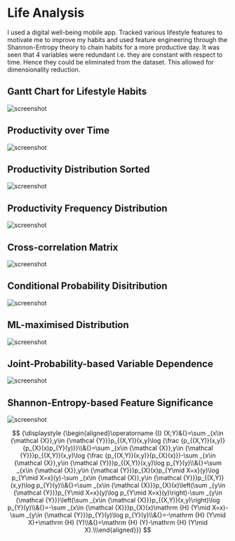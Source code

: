 # Life Analysis
I used a digital well-being mobile app. Tracked various lifestyle features to motivate me to improve my habits and used feature engineering through the Shannon-Entropy theory to chain habits for a more productive day. It was seen that 4 variables were redundant i.e. they are constant with respect to time. Hence they could be eliminated from the dataset. This allowed for dimensionality reduction.

## Gantt Chart for Lifestyle Habits
![screenshot](Images/HabitsGanttChart.png)

## Productivity over Time
![screenshot](Images/RollingProductivity.png)

## Productivity Distribution Sorted
![screenshot](Images/ProductivitySorted.png)

## Productivity Frequency Distribution
![screenshot](Images/ProductivityKDE.png)

## Cross-correlation Matrix
![screenshot](Images/PlotPearson.png)

## Conditional Probability Disitribution
![screenshot](Images/PlotCondProb.png)

## ML-maximised Distribution
![screenshot](Images/PlotMLMax.png)

## Joint-Probability-based Variable Dependence
![screenshot](Images/PlotFeatureDep.png)

## Shannon-Entropy-based Feature Significance
![screenshot](Images/PlotMI.png)

$$ {\displaystyle {\begin{aligned}\operatorname {I} (X;Y)&{}=\sum _{x\in {\mathcal {X}},y\in {\mathcal {Y}}}p_{(X,Y)}(x,y)\log {\frac {p_{(X,Y)}(x,y)}{p_{X}(x)p_{Y}(y)}}\\&{}=\sum _{x\in {\mathcal {X}},y\in {\mathcal {Y}}}p_{(X,Y)}(x,y)\log {\frac {p_{(X,Y)}(x,y)}{p_{X}(x)}}-\sum _{x\in {\mathcal {X}},y\in {\mathcal {Y}}}p_{(X,Y)}(x,y)\log p_{Y}(y)\\&{}=\sum _{x\in {\mathcal {X}},y\in {\mathcal {Y}}}p_{X}(x)p_{Y\mid X=x}(y)\log p_{Y\mid X=x}(y)-\sum _{x\in {\mathcal {X}},y\in {\mathcal {Y}}}p_{(X,Y)}(x,y)\log p_{Y}(y)\\&{}=\sum _{x\in {\mathcal {X}}}p_{X}(x)\left(\sum _{y\in {\mathcal {Y}}}p_{Y\mid X=x}(y)\log p_{Y\mid X=x}(y)\right)-\sum _{y\in {\mathcal {Y}}}\left(\sum _{x\in {\mathcal {X}}}p_{(X,Y)}(x,y)\right)\log p_{Y}(y)\\&{}=-\sum _{x\in {\mathcal {X}}}p_{X}(x)\mathrm {H} (Y\mid X=x)-\sum _{y\in {\mathcal {Y}}}p_{Y}(y)\log p_{Y}(y)\\&{}=-\mathrm {H} (Y\mid X)+\mathrm {H} (Y)\\&{}=\mathrm {H} (Y)-\mathrm {H} (Y\mid X).\\\end{aligned}}} $$

